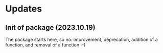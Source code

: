 # Updates

## Init of package (2023.10.19)

The package starts here, so no: improvement, deprecation, addition of a function, and removal of a function :-)
